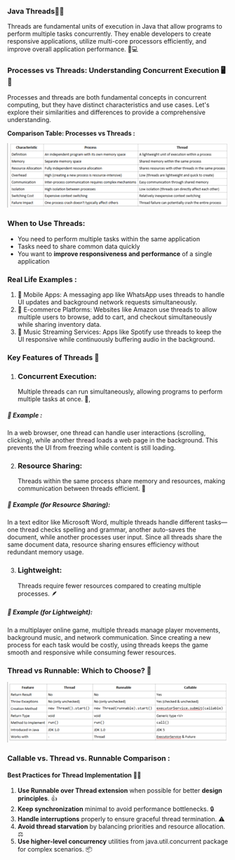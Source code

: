 
### Java Threads🧵🔄

Threads are fundamental units of execution in Java that allow programs to perform multiple tasks concurrently. They enable developers to create responsive applications, utilize multi-core processors efficiently, and improve overall application performance. 🚀💻 


### Processes vs Threads: Understanding Concurrent Execution 🖥️🔄

Processes and threads are both fundamental concepts in concurrent computing, but they have distinct characteristics and use cases. Let's explore their similarities and differences to provide a comprehensive understanding. 

**Comparison Table: Processes vs Threads :** 

![img.png](img.png)

### When to Use Threads: 
*  You need to perform multiple tasks within the same application 
*  Tasks need to share common data quickly 
*  You want to **improve responsiveness and performance** of a single application 

### Real Life Examples :

1. 📱 Mobile Apps: A messaging app like WhatsApp uses threads to handle UI updates and background network requests simultaneously. 
2. 🛒 E-commerce Platforms: Websites like Amazon use threads to allow multiple users to browse, add to cart, and checkout simultaneously while sharing inventory data. 
3. 🎵 Music Streaming Services: Apps like Spotify use threads to keep the UI responsive while continuously buffering audio in the background.

### Key Features of Threads 🔑 

1. ### Concurrent Execution:
      Multiple threads can run simultaneously, allowing programs to perform multiple tasks at once. 🔄,
##### 📌 Example : 
   In a web browser, one thread can handle user interactions (scrolling, clicking), while another thread loads a
   web page in the background. This prevents the UI from freezing while content is still loading. 

2. ### Resource Sharing:
      Threads within the same process share memory and resources, making communication between threads efficient. 🤝

##### 📌 Example (for Resource Sharing):

In a text editor like Microsoft Word, multiple threads handle different tasks—one thread checks spelling and grammar, another auto-saves the document, while another processes user input. Since all threads share the same document data, resource sharing ensures efficiency without redundant memory usage. 

3. ### Lightweight:
     Threads require fewer resources compared to creating multiple processes. 🪶

##### 📌 Example (for Lightweight):

In a multiplayer online game, multiple threads manage player movements, background music, and network communication. Since creating a new process for each task would be costly, using threads keeps the game smooth and responsive while consuming fewer resources.


### Thread vs Runnable: Which to Choose? 🤔 

![img_1.png](img_1.png)

### Callable vs. Thread vs. Runnable Comparison :

#### Best Practices for Thread Implementation 👨‍💻

1. **Use Runnable over Thread extension** when possible for better **design principles**. 👍 
2. **Keep synchronization** minimal to avoid performance bottlenecks. 🔒 
3. **Handle interruptions** properly to ensure graceful thread termination. ⚠️ 
4. **Avoid thread starvation** by balancing priorities and resource allocation. ⚖️ 
5. **Use higher-level concurrency** utilities from java.util.concurrent package for complex scenarios. 📦 
